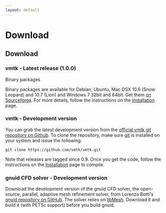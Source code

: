 ```yaml
---
layout: default
---
```


Download
========

## Download

### vmtk - Latest release (1.0.0)

Binary packages

Binary packages are available for Debian, Ubuntu, Mac OSX 10.6 (Snow Leopard) and 10.7 (Lion) and Windows 7 32bit and 64bit. Get them [on Sourceforge](http://sourceforge.net/projects/vmtk/files/vmtk/1.0/).
For more details, follow the instructions on the [Installation](/Main/Installation) page.

### vmtk - Development version

You can grab the latest development version from the [official vmtk git repository on Github](https://github.com/vmtk/vmtk). To clone the repository, make sure [git](http://www.git-scm.org) is installed on your system and issue the following:

    git clone https://github.com/vmtk/vmtk.git

Note that releases are tagged since 0.9. Once you get the code, follow the instructions on the [Installation](/Main/Installation) page to compile.

### gnuid CFD solver - Development version

Download the development version of the gnuid CFD solver, the open-source, parallel, adaptive mesh refinement solver, from Lorenzo Botti's [gnuid repository on GitHub](http://github.com/lorbot/Gnuid).
The solver relies on [libMesh](libmesh.sourceforge.net). Download it and build it (with PETSc support) before you build gnuid.

